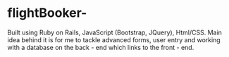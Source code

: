 # flightBooker-
Built using Ruby on Rails, JavaScript (Bootstrap, JQuery), Html/CSS. Main idea behind it is for me to tackle advanced forms, user entry and working with a database on the back - end which links to the front - end. 
